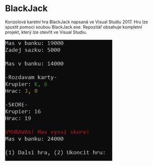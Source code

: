 # BlackJack
Konzolová karetní hra BlackJack napsaná ve Visual Studiu 2017. Hru lze spustit pomocí soubou BlackJack.exe. Repozitář obsahuje kompletní projekt, který lze otevřít ve Visual Studiu.
</br>
</br>
<img src="BlackJack-screen.jpg" height="400">

